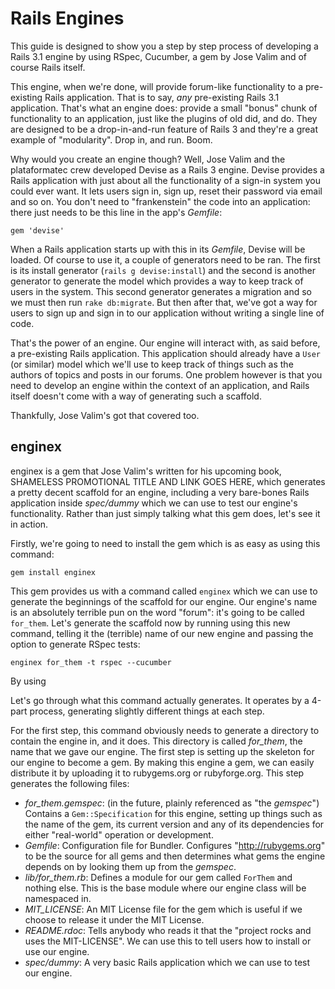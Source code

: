 # Rails Engines

This guide is designed to show you a step by step process of developing a Rails 3.1 engine by using RSpec, Cucumber, a gem by Jose Valim and of course Rails itself.

This engine, when we're done, will provide forum-like functionality to a pre-existing Rails application. That is to say, *any* pre-existing Rails 3.1 application. That's what an engine does: provide a small "bonus" chunk of functionality to an application, just like the plugins of old did, and do. They are designed to be a drop-in-and-run feature of Rails 3 and they're a great example of "modularity". Drop in, and run. Boom.

Why would you create an engine though? Well, Jose Valim and the plataformatec crew developed Devise as a Rails 3 engine. Devise provides a Rails application with just about all the functionality of a sign-in system you could ever want. It lets users sign in, sign up, reset their password via email and so on. You don't need to "frankenstein" the code into an application: there just needs to be this line in the app's _Gemfile_:

    gem 'devise'
    
When a Rails application starts up with this in its _Gemfile_, Devise will be loaded. Of course to use it, a couple of generators need to be ran. The first is its install generator (`rails g devise:install`) and the second is another generator to generate the model which provides a way to keep track of users in the system. This second generator generates a migration and so we must then run `rake db:migrate`. But then after that, we've got a way for users to sign up and sign in to our application without writing a single line of code.

That's the power of an engine. Our engine will interact with, as said before, a pre-existing Rails application. This application should already have a `User` (or similar) model which we'll use to keep track of things such as the authors of topics and posts in our forums. One problem however is that you need to develop an engine within the context of an application, and Rails itself doesn't come with a way of generating such a scaffold.

Thankfully, Jose Valim's got that covered too.

## enginex

enginex is a gem that Jose Valim's written for his upcoming book, SHAMELESS PROMOTIONAL TITLE AND LINK GOES HERE, which generates a pretty decent scaffold for an engine, including a very bare-bones Rails application inside _spec/dummy_ which we can use to test our engine's functionality. Rather than just simply talking what this gem does, let's see it in action.

Firstly, we're going to need to install the gem which is as easy as using this command:

    gem install enginex
    
This gem provides us with a command called `enginex` which we can use to generate the beginnings of the scaffold for our engine. Our engine's name is an absolutely terrible pun on the word "forum": it's going to be called `for_them`. Let's generate the scaffold now by running using this new command, telling it the (terrible) name of our new engine and passing the option to generate RSpec tests:

    enginex for_them -t rspec --cucumber

By using 

Let's go through what this command actually generates. It operates by a 4-part process, generating slightly different things at each step.

For the first step, this command obviously needs to generate a directory to contain the engine in, and it does. This directory is called *for_them*, the name that we gave our engine. The first step is setting up the skeleton for our engine to become a gem. By making this engine a gem, we can easily distribute it by uploading it to rubygems.org or rubyforge.org. This step generates the following files:

* *for_them.gemspec*: (in the future, plainly referenced as "the _gemspec_") Contains a `Gem::Specification` for this engine, setting up things such as the name of the gem, its current version and any of its dependencies for either "real-world" operation or development.
* _Gemfile_: Configuration file for Bundler. Configures "http://rubygems.org" to be the source for all gems and then determines what gems the engine depends on by looking them up from the _gemspec_.
* *lib/for_them.rb*: Defines a module for our gem called `ForThem` and nothing else. This is the base module where our engine class will be namespaced in.
* *MIT_LICENSE*: An MIT License file for the gem which is useful if we choose to release it under the MIT License.
* _README.rdoc_: Tells anybody who reads it that the "project rocks and uses the MIT-LICENSE". We can use this to tell users how to install or use our engine.
* _spec/dummy_: A very basic Rails application which we can use to test our engine.
    
